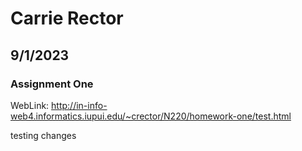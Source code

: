 # Carrie Rector
## 9/1/2023
### Assignment One
WebLink: http://in-info-web4.informatics.iupui.edu/~crector/N220/homework-one/test.html


testing changes
